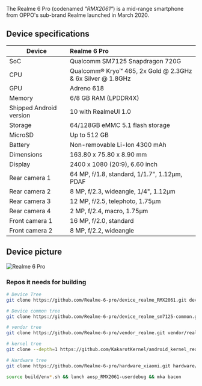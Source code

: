 The Realme 6 Pro (codenamed _"RMX2061"_) is a mid-range smartphone from OPPO's sub-brand Realme launched in March 2020.

## Device specifications

| Device                  | Realme 6 Pro                                                |
| ----------------------- | :---------------------------------------------------------- |
| SoC                     | Qualcomm SM7125 Snapdragon 720G                             |
| CPU                     | Qualcomm® Kryo™ 465, 2x Gold @ 2.3GHz & 6x Silver @ 1.8GHz  |
| GPU                     | Adreno 618                                                  |
| Memory                  | 6/8 GB RAM (LPDDR4X)                                        |
| Shipped Android version | 10 with RealmeUI 1.0                                        |
| Storage                 | 64/128GB eMMC 5.1 flash storage                             |
| MicroSD                 | Up to 512 GB                                                |
| Battery                 | Non-removable Li-Ion 4300 mAh                               |
| Dimensions              | 163.80 x 75.80 x 8.90 mm                                    |
| Display                 | 2400 x 1080 (20:9), 6.60 inch                               |
| Rear camera 1           | 64 MP, f/1.8, standard, 1/1.7", 1.12µm, PDAF                |
| Rear camera 2           | 8 MP, f/2.3, wideangle, 1/4", 1.12µm                        |
| Rear camera 3           | 12 MP, f/2.5, telephoto, 1.75µm                             |
| Rear camera 4           | 2 MP, f/2.4, macro, 1.75µm                                 |
| Front camera 1          | 16 MP, f/2.0, standard                                      |
| Front camera 2          | 8 MP, f/2.2, wideangle                                      |

## Device picture

![Realme 6 Pro](https://fdn2.gsmarena.com/vv/bigpic/realme-6-pro.jpg)

### Repos it needs for building

```bash
# Device Tree
git clone https://github.com/Realme-6-pro/device_realme_RMX2061.git device/realme/RMX2061 -b 12

# Device common tree
git clone https://github.com/Realme-6-pro/device_realme_sm7125-common.git device/realme/sm7125-common

# vendor tree
git clone https://github.com/Realme-6-pro/vendor_realme.git vendor/realme

# kernel tree
git clone --depth=1 https://github.com/KakarotKernel/android_kernel_realme_sm7125.git kernel/realme/atoll

# Hardware tree
git clone https://github.com/Realme-6-pro/hardware_xiaomi.git hardware/xiaomi

source build/env*.sh && lunch aosp_RMX2061-userdebug && mka bacon
```
